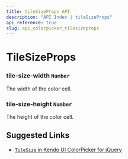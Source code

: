 ```yaml
---
title: tileSizeProps API
description: "API Index | tileSizeProps"
api_reference: true
slug: api_colorpicker_tilesizeprops
---
```


# TileSizeProps

### tile-size-width `Number`

The width of the color cell.

### tile-size-height `Number`

The height of the color cell.

## Suggested Links

* [`TileSize` in Kendo UI ColorPicker for jQuery](https://docs.telerik.com/kendo-ui/api/javascript/ui/colorpicker/configuration/tilesize)
